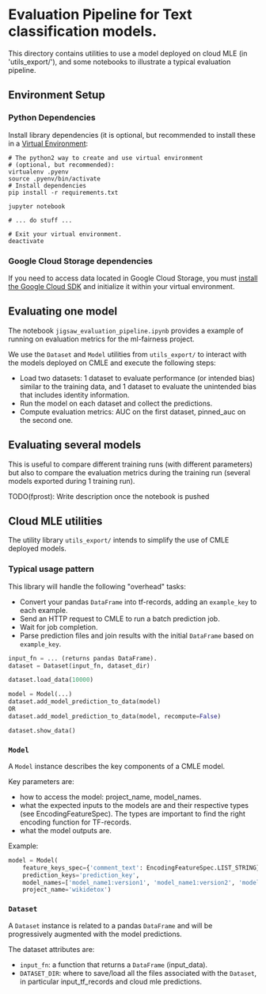 # Evaluation Pipeline for Text classification models.

This directory contains utilities to use a model deployed on cloud MLE (in 'utils_export/'), and some notebooks to illustrate a typical evaluation pipeline.

## Environment Setup

### Python Dependencies

Install library dependencies (it is optional, but recommended to install these
in a [Virtual Environment](https://docs.python.org/3/tutorial/venv.html):

```shell
# The python2 way to create and use virtual environment
# (optional, but recommended):
virtualenv .pyenv
source .pyenv/bin/activate
# Install dependencies
pip install -r requirements.txt

jupyter notebook

# ... do stuff ...

# Exit your virtual environment.
deactivate
```

### Google Cloud Storage dependencies

If you need to access data located in Google Cloud Storage, you must [install the Google Cloud SDK](https://cloud.google.com/sdk/docs/) and initialize it within your virtual environment.

## Evaluating one model

The notebook `jigsaw_evaluation_pipeline.ipynb` provides a example of running on evaluation metrics for the ml-fairness project.

We use the `Dataset` and `Model` utilities from `utils_export/` to interact with the models deployed on CMLE and execute the following steps:
 * Load two datasets: 1 dataset to evaluate performance (or intended bias) similar to the training data, and 1 dataset to evaluate the unintended bias that includes identity information.
 * Run the model on each dataset and collect the predictions.
 * Compute evaluation metrics: AUC on the first dataset, pinned_auc on the second one.


## Evaluating several models

This is useful to compare different training runs (with different parameters) but also to compare the evaluation metrics during the training run (several models exported during 1 training run).

TODO(fprost): Write description once the notebook is pushed


## Cloud MLE utilities

The utility library `utils_export/` intends to simplify the use of CMLE deployed models.

### Typical usage pattern

This library will handle the following "overhead" tasks:
 * Convert your pandas `DataFrame` into tf-records, adding an `example_key` to each example.
 * Send an HTTP request to CMLE to run a batch prediction job.
 * Wait for job completion.
 * Parse prediction files and join results with the initial `DataFrame` based on `example_key`.


```python
input_fn = ... (returns pandas DataFrame).
dataset = Dataset(input_fn, dataset_dir)

dataset.load_data(10000)

model = Model(...)
dataset.add_model_prediction_to_data(model)
OR
dataset.add_model_prediction_to_data(model, recompute=False)

dataset.show_data()
```

### `Model`

A `Model` instance describes the key components of a CMLE model.

Key parameters are:
 * how to access the model: project_name, model_names.
 * what the expected inputs to the models are and their respective types (see EncodingFeatureSpec). The types are important to find the right encoding function for TF-records.
 * what the model outputs are.

Example:
```python
model = Model(
    feature_keys_spec={'comment_text': EncodingFeatureSpec.LIST_STRING},
    prediction_keys='prediction_key',
    model_names=['model_name1:version1', 'model_name1:version2', 'model_name2:version1']
    project_name='wikidetox')
```


### `Dataset`

A `Dataset` instance is related to a pandas `DataFrame` and will be progressively augmented with the model predictions.

The dataset attributes are:
 * `input_fn`: a function that returns a `DataFrame` (input_data).
 * `DATASET_DIR`: where to save/load all the files associated with the `Dataset`, in particular input_tf_records and cloud mle predictions.
